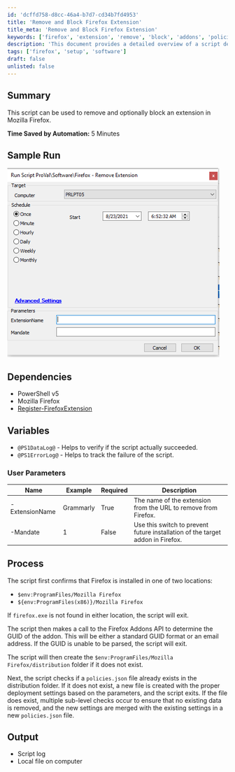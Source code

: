 ```yaml
---
id: 'dcffd758-d8cc-46a4-b7d7-cd34b7fd4953'
title: 'Remove and Block Firefox Extension'
title_meta: 'Remove and Block Firefox Extension'
keywords: ['firefox', 'extension', 'remove', 'block', 'addons', 'policies']
description: 'This document provides a detailed overview of a script designed to remove and optionally block a specified extension in Mozilla Firefox. It includes information on dependencies, user parameters, and the processing steps involved in executing the script, ensuring users can effectively manage Firefox extensions.'
tags: ['firefox', 'setup', 'software']
draft: false
unlisted: false
---
```


## Summary

This script can be used to remove and optionally block an extension in Mozilla Firefox.

**Time Saved by Automation:** 5 Minutes

## Sample Run

![Sample Run](../../../static/img/Firefox---Remove-Extension/image_1.png)

## Dependencies

- PowerShell v5
- Mozilla Firefox
- [Register-FirefoxExtension](<../../powershell/Register-FirefoxExtension.md>)

## Variables

- `@PS1DataLog@` - Helps to verify if the script actually succeeded.
- `@PS1ErrorLog@` - Helps to track the failure of the script.

### User Parameters

| Name               | Example   | Required | Description                                                                 |
|--------------------|-----------|----------|-----------------------------------------------------------------------------|
| -ExtensionName     | Grammarly | True     | The name of the extension from the URL to remove from Firefox.             |
| -Mandate           | 1         | False    | Use this switch to prevent future installation of the target addon in Firefox.|

## Process

The script first confirms that Firefox is installed in one of two locations:

- `$env:ProgramFiles/Mozilla Firefox`
- `${env:ProgramFiles(x86)}/Mozilla Firefox`

If `firefox.exe` is not found in either location, the script will exit.

The script then makes a call to the Firefox Addons API to determine the GUID of the addon. This will be either a standard GUID format or an email address. If the GUID is unable to be parsed, the script will exit.

The script will then create the `$env:ProgramFiles/Mozilla Firefox/distribution` folder if it does not exist.

Next, the script checks if a `policies.json` file already exists in the distribution folder. If it does not exist, a new file is created with the proper deployment settings based on the parameters, and the script exits. If the file does exist, multiple sub-level checks occur to ensure that no existing data is removed, and the new settings are merged with the existing settings in a new `policies.json` file.

## Output

- Script log
- Local file on computer


